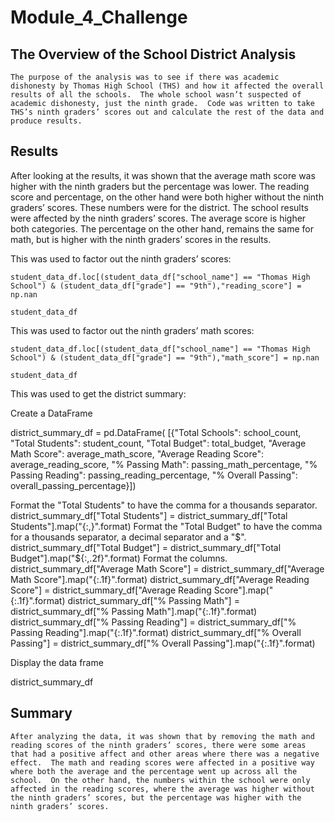 # Module_4_Challenge


## The Overview of the School District Analysis

	The purpose of the analysis was to see if there was academic dishonesty by Thomas High School (THS) and how it affected the overall results of all the schools.  The whole school wasn’t suspected of academic dishonesty, just the ninth grade.  Code was written to take THS’s ninth graders’ scores out and calculate the rest of the data and produce results.

## Results

After looking at the results, it was shown that the average math score was higher with the ninth graders but the percentage was lower.  The reading score and percentage, on the other hand were both higher without the ninth graders’ scores.  These numbers were for the district.  The school results were affected by the ninth graders’ scores.  The average score is higher both categories.  The percentage on the other hand, remains the same for math, but is higher with the ninth graders’ scores in the results.

This was used to factor out the ninth graders’ scores:

	student_data_df.loc[(student_data_df["school_name"] == "Thomas High School") & (student_data_df["grade"] == "9th"),"reading_score"] = np.nan

	student_data_df

This was used to factor out the ninth graders’ math scores:

	student_data_df.loc[(student_data_df["school_name"] == "Thomas High School") & (student_data_df["grade"] == "9th"),"math_score"] = np.nan

	student_data_df
	
This was used to get the district summary:

Create a DataFrame

district_summary_df = pd.DataFrame(
          [{"Total Schools": school_count, 
          "Total Students": student_count, 
          "Total Budget": total_budget,
          "Average Math Score": average_math_score, 
          "Average Reading Score": average_reading_score,
          "% Passing Math": passing_math_percentage,
         "% Passing Reading": passing_reading_percentage,
        "% Overall Passing": overall_passing_percentage}])



Format the "Total Students" to have the comma for a thousands separator.
district_summary_df["Total Students"] = district_summary_df["Total Students"].map("{:,}".format)
Format the "Total Budget" to have the comma for a thousands separator, a decimal separator and a "$".
district_summary_df["Total Budget"] = district_summary_df["Total Budget"].map("${:,.2f}".format)
Format the columns.
district_summary_df["Average Math Score"] = district_summary_df["Average Math Score"].map("{:.1f}".format)
district_summary_df["Average Reading Score"] = district_summary_df["Average Reading Score"].map("{:.1f}".format)
district_summary_df["% Passing Math"] = district_summary_df["% Passing Math"].map("{:.1f}".format)
district_summary_df["% Passing Reading"] = district_summary_df["% Passing Reading"].map("{:.1f}".format)
district_summary_df["% Overall Passing"] = district_summary_df["% Overall Passing"].map("{:.1f}".format)

Display the data frame

district_summary_df



## Summary

	After analyzing the data, it was shown that by removing the math and reading scores of the ninth graders’ scores, there were some areas that had a positive affect and other areas where there was a negative effect.  The math and reading scores were affected in a positive way where both the average and the percentage went up across all the school.  On the other hand, the numbers within the school were only affected in the reading scores, where the average was higher without the ninth graders’ scores, but the percentage was higher with the ninth graders’ scores.

